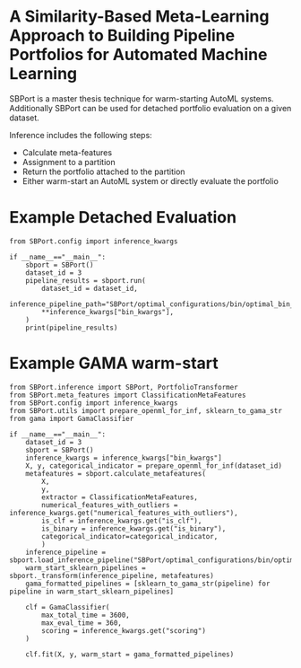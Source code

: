 # A Similarity-Based Meta-Learning Approach to Building Pipeline Portfolios for Automated Machine Learning

SBPort is a master thesis technique for warm-starting AutoML systems. Additionally SBPort can be used for detached portfolio evaluation on a given dataset. 

Inference includes the following steps:
- Calculate meta-features
- Assignment to a partition
- Return the portfolio attached to the partition
- Either warm-start an AutoML system or directly evaluate the portfolio

# Example Detached Evaluation

```from SBPort.inference import SBPort, PortfolioTransformer
from SBPort.config import inference_kwargs

if __name__=="__main__":
    sbport = SBPort()
    dataset_id = 3
    pipeline_results = sbport.run(
        dataset_id = dataset_id,
        inference_pipeline_path="SBPort/optimal_configurations/bin/optimal_bin_max_8_psize_16",
        **inference_kwargs["bin_kwargs"],
    )
    print(pipeline_results)
```
# Example GAMA warm-start

```
from SBPort.inference import SBPort, PortfolioTransformer
from SBPort.meta_features import ClassificationMetaFeatures
from SBPort.config import inference_kwargs
from SBPort.utils import prepare_openml_for_inf, sklearn_to_gama_str
from gama import GamaClassifier

if __name__=="__main__":
    dataset_id = 3
    sbport = SBPort()
    inference_kwargs = inference_kwargs["bin_kwargs"]
    X, y, categorical_indicator = prepare_openml_for_inf(dataset_id)
    metafeatures = sbport.calculate_metafeatures(
        X, 
        y, 
        extractor = ClassificationMetaFeatures,
        numerical_features_with_outliers = inference_kwargs.get("numerical_features_with_outliers"),
        is_clf = inference_kwargs.get("is_clf"),
        is_binary = inference_kwargs.get("is_binary"),
        categorical_indicator=categorical_indicator,
        )
    inference_pipeline = sbport.load_inference_pipeline("SBPort/optimal_configurations/bin/optimal_bin_heuristic_5_psize_16")
    warm_start_sklearn_pipelines = sbport._transform(inference_pipeline, metafeatures)
    gama_formatted_pipelines = [sklearn_to_gama_str(pipeline) for pipeline in warm_start_sklearn_pipelines]

    clf = GamaClassifier(
        max_total_time = 3600, 
        max_eval_time = 360,
        scoring = inference_kwargs.get("scoring")
    )

    clf.fit(X, y, warm_start = gama_formatted_pipelines)

```


